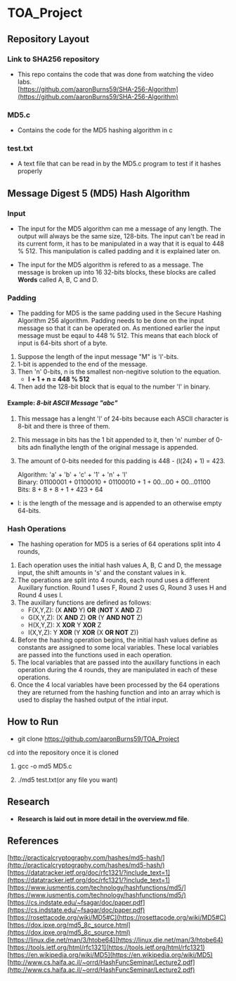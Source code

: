 # TOA_Project

## Repository Layout

### Link to SHA256 repository
* This repo contains the code that was done from watching the video labs.  
[https://github.com/aaronBurns59/SHA-256-Algorithm](https://github.com/aaronBurns59/SHA-256-Algorithm)  

### MD5.c
* Contains the code for the MD5 hashing algorithm in c

### test.txt 
* A text file that can be read in by the MD5.c program to test if it hashes properly

## Message Digest 5 (MD5) Hash Algorithm

### Input
* The input for the MD5 algorithm can me a message of any length. The output will always be the same size, 128-bits. The input can't be read in its current form, it has to be manipulated in a way that it is equal to 448 % 512. This manipulation is called padding and it is explained later on.

* The input for the MD5 algorithm is refered to as a message. The message is broken up into 16 32-bits blocks, these blocks are called **Words** called A, B, C and D.

### Padding
* The padding for MD5 is the same padding used in the Secure Hashing Algorithm 256 algorithm. Padding needs to be done on the input message so that it can be operated on. As mentioned earlier the input message must be eqaul to 448 % 512. This means that each block of input is 64-bits short of a byte.
1. Suppose the length of the input message "M" is 'l'-bits.
2. 1-bit is appended to the end of the message.
3. Then 'n' 0-bits, n is the smallest non-negitive solution to the equation.
    * __l + 1 + n = 448 % 512__
4. Then add the 128-bit block that is equal to the number 'l' in binary.

#### Example: *8-bit ASCII Message "abc"*
1. This message has a lenght 'l' of 24-bits because each ASCII character is 8-bit and there is three of them.
2. This message in bits has the 1 bit appended to it, then 'n' number of 0-bits adn finallythe length of the original message is appended.
3. The amount of 0-bits needed for this padding is 448 - (l(24) + 1) = 423.

    Algorithm: 'a' + 'b' + 'c' + '1' + 'n' + 'l'  
    Binary: 01100001 + 01100010 + 01100010 + 1 + 00...00 + 00...01100  
    Bits: 8 + 8 + 8 + 1 + 423 + 64

* l: is the length of the message and is appended to an otherwise empty 64-bits.

### Hash Operations
* The hashing operation for MD5 is a series of 64 operations split into 4 rounds,
1. Each operation uses the initial hash values A, B, C and D, the message input, the shift amounts in 's' and the constant values in k.
2. The operations are split into 4 rounds, each round uses a different Auxillary function. Round 1 uses F, Round 2 uses G, Round 3 uses H and Round 4 uses I.
3. The auxillary functions are defined as follows:
    * F(X,Y,Z): (X **AND** Y) **OR** (**NOT** X **AND** Z)
    * G(X,Y,Z): (X **AND** Z) **OR** (Y **AND NOT** Z)
    * H(X,Y,Z): X **XOR** Y **XOR** Z
    * I(X,Y,Z): Y **XOR** (Y **XOR** (X **OR NOT** Z))
4. Before the hashing operation begins, the initial hash values define as constants are assigned to some local variables. These local variables are passed into the functions used in each operation. 
5. The local variables that are passed into the auxillary functions in each operation during the 4 rounds, they are manipulated in each of these operations.
6. Once the 4 local variables have been processed by the 64 operations they are returned from the hashing function and into an array which is used to display the hashed output of the intial input.

## How to Run

* git clone https://github.com/aaronBurns59/TOA_Project 

cd into the repository once it is cloned

1. gcc -o md5 MD5.c

2. ./md5 test.txt(or any file you want)

## Research
* **Research is laid out in more detail in the overview.md file**.

## References
[http://practicalcryptography.com/hashes/md5-hash/](http://practicalcryptography.com/hashes/md5-hash/)  
[https://datatracker.ietf.org/doc/rfc1321/?include_text=1](https://datatracker.ietf.org/doc/rfc1321/?include_text=1)  
[https://www.iusmentis.com/technology/hashfunctions/md5/](https://www.iusmentis.com/technology/hashfunctions/md5/)  
[https://cs.indstate.edu/~fsagar/doc/paper.pdf](https://cs.indstate.edu/~fsagar/doc/paper.pdf)  
[https://rosettacode.org/wiki/MD5#C](https://rosettacode.org/wiki/MD5#C)  
[https://dox.ipxe.org/md5_8c_source.html](https://dox.ipxe.org/md5_8c_source.html)  
[https://linux.die.net/man/3/htobe64](https://linux.die.net/man/3/htobe64)  
[https://tools.ietf.org/html/rfc1321](https://tools.ietf.org/html/rfc1321)  
[https://en.wikipedia.org/wiki/MD5](https://en.wikipedia.org/wiki/MD5)
[http://www.cs.haifa.ac.il/~orrd/HashFuncSeminar/Lecture2.pdf](http://www.cs.haifa.ac.il/~orrd/HashFuncSeminar/Lecture2.pdf)

